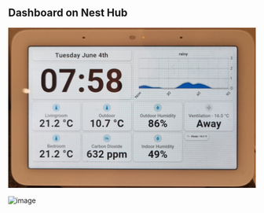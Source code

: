 ## Dashboard on Nest Hub

![nest hub dashboard](20240604_075825-1717483432984.jpg "My current nest hub dashboard")

![image](https://github.com/jm-cook/my-smart-home/assets/8317651/d1f6d6e3-eaf4-44e8-84b4-15017d3378d2)
